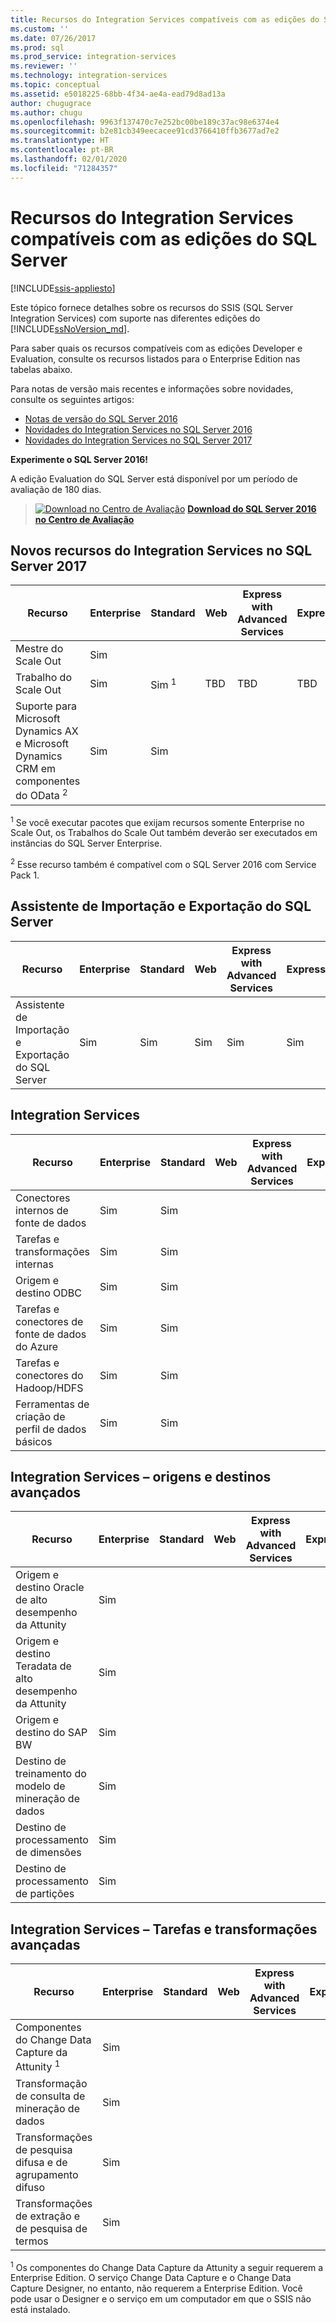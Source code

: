 ```yaml
---
title: Recursos do Integration Services compatíveis com as edições do SQL Server | Microsoft Docs
ms.custom: ''
ms.date: 07/26/2017
ms.prod: sql
ms.prod_service: integration-services
ms.reviewer: ''
ms.technology: integration-services
ms.topic: conceptual
ms.assetid: e5018225-68bb-4f34-ae4a-ead79d8ad13a
author: chugugrace
ms.author: chugu
ms.openlocfilehash: 9963f137470c7e252bc00be189c37ac98e6374e4
ms.sourcegitcommit: b2e81cb349eecacee91cd3766410ffb3677ad7e2
ms.translationtype: HT
ms.contentlocale: pt-BR
ms.lasthandoff: 02/01/2020
ms.locfileid: "71284357"
---
```

# <a name="integration-services-features-supported-by-the-editions-of-sql-server"></a>Recursos do Integration Services compatíveis com as edições do SQL Server

[!INCLUDE[ssis-appliesto](../includes/ssis-appliesto-ssvrpluslinux-asdb-asdw-xxx.md)]


 Este tópico fornece detalhes sobre os recursos do SSIS (SQL Server Integration Services) com suporte nas diferentes edições do [!INCLUDE[ssNoVersion_md](../includes/ssnoversion-md.md)].  

Para saber quais os recursos compatíveis com as edições Developer e Evaluation, consulte os recursos listados para o Enterprise Edition nas tabelas abaixo.
  
Para notas de versão mais recentes e informações sobre novidades, consulte os seguintes artigos:
-   [Notas de versão do SQL Server 2016](../sql-server/sql-server-2016-release-notes.md)
-   [Novidades do Integration Services no SQL Server 2016](../integration-services/what-s-new-in-integration-services-in-sql-server-2016.md)
-   [Novidades do Integration Services no SQL Server 2017](../integration-services/what-s-new-in-integration-services-in-sql-server-2017.md)
    
**Experimente o SQL Server 2016!**    

A edição Evaluation do SQL Server está disponível por um período de avaliação de 180 dias.  
    
> [![Download no Centro de Avaliação](https://docs.microsoft.com/analysis-services/analysis-services/media/download.png)](https://www.microsoft.com/evalcenter/evaluate-sql-server-2016) **[Download do SQL Server 2016 no Centro de Avaliação](https://www.microsoft.com/evalcenter/evaluate-sql-server-2016)**    
    
## <a name="ISNew"></a> Novos recursos do Integration Services no SQL Server 2017
  
|Recurso|Enterprise|Standard|Web|Express with Advanced Services|Express|  
|-------------|----------------|--------------|---------|------------------------------------|------------------------|  
|Mestre do Scale Out|Sim|||||
|Trabalho do Scale Out|Sim|Sim <sup>1</sup>|TBD|TBD|TBD|
|Suporte para Microsoft Dynamics AX e Microsoft Dynamics CRM em componentes do OData <sup>2</sup>|Sim|Sim||||

<sup>1</sup> Se você executar pacotes que exijam recursos somente Enterprise no Scale Out, os Trabalhos do Scale Out também deverão ser executados em instâncias do SQL Server Enterprise.

<sup>2</sup> Esse recurso também é compatível com o SQL Server 2016 com Service Pack 1.

## <a name="IEWiz"></a> Assistente de Importação e Exportação do SQL Server

|Recurso|Enterprise|Standard|Web|Express with Advanced Services|Express|  
|-------------|----------------|--------------|---------|------------------------------------|------------------------|  
|Assistente de Importação e Exportação do SQL Server|Sim|Sim|Sim|Sim|Sim|  

## <a name="IS"></a> Integration Services  
  
|Recurso|Enterprise|Standard|Web|Express with Advanced Services|Express|  
|-------------|----------------|--------------|---------|------------------------------------|------------------------|  
|Conectores internos de fonte de dados|Sim|Sim|||| 
|Tarefas e transformações internas|Sim|Sim||||  
|Origem e destino ODBC |Sim|Sim|||| 
|Tarefas e conectores de fonte de dados do Azure|Sim|Sim||||  
|Tarefas e conectores do Hadoop/HDFS|Sim|Sim||||  
|Ferramentas de criação de perfil de dados básicos|Sim|Sim|||| 

## <a name="ISAA"></a> Integration Services – origens e destinos avançados  
  
|Recurso|Enterprise|Standard|Web|Express with Advanced Services|Express|  
|-------------|----------------|--------------|---------|------------------------------------|------------------------|  
|Origem e destino Oracle de alto desempenho da Attunity|Sim|||||  
|Origem e destino Teradata de alto desempenho da Attunity|Sim|||||  
|Origem e destino do SAP BW|Sim|||||  
|Destino de treinamento do modelo de mineração de dados|Sim|||||  
|Destino de processamento de dimensões|Sim|||||  
|Destino de processamento de partições|Sim|||||  
  
## <a name="ISAT"></a> Integration Services – Tarefas e transformações avançadas  
  
|Recurso|Enterprise|Standard|Web|Express with Advanced Services|Express|  
|-------------|----------------|--------------|---------|------------------------------------|------------------------|  
|Componentes do Change Data Capture da Attunity <sup>1</sup>|Sim|||||  
|Transformação de consulta de mineração de dados|Sim|||||  
|Transformações de pesquisa difusa e de agrupamento difuso|Sim|||||  
|Transformações de extração e de pesquisa de termos|Sim|||||  

<sup>1</sup> Os componentes do Change Data Capture da Attunity a seguir requerem a Enterprise Edition. O serviço Change Data Capture e o Change Data Capture Designer, no entanto, não requerem a Enterprise Edition. Você pode usar o Designer e o serviço em um computador em que o SSIS não está instalado.
